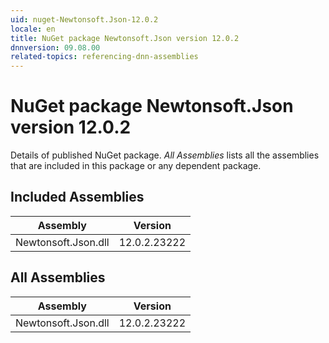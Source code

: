 ```yaml
---
uid: nuget-Newtonsoft.Json-12.0.2
locale: en
title: NuGet package Newtonsoft.Json version 12.0.2
dnnversion: 09.08.00
related-topics: referencing-dnn-assemblies
---
```


# NuGet package Newtonsoft.Json version 12.0.2
Details of published NuGet package.
*All Assemblies* lists all the assemblies that are included in this package or any dependent package.

## Included Assemblies

|Assembly|Version|
|---|---|
|Newtonsoft.Json.dll|12.0.2.23222|

## All Assemblies

|Assembly|Version|
|---|---|
|Newtonsoft.Json.dll|12.0.2.23222|

